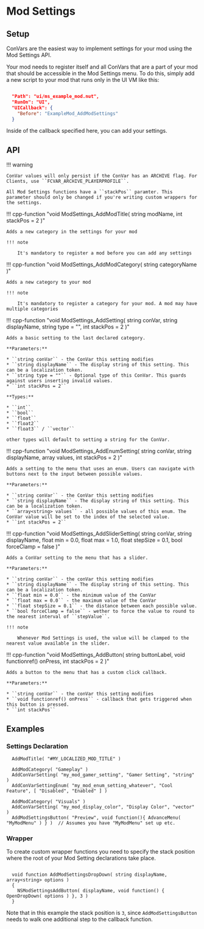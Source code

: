 # Mod Settings

## Setup

ConVars are the easiest way to implement settings for your mod using the Mod Settings API.

Your mod needs to register itself and all ConVars that are a part of your mod that should be accessible in the Mod Settings menu. To do this, simply add a new script to your mod that runs only in the UI VM like this:

```json

  "Path": "ui/ms_example_mod.nut",
  "RunOn": "UI",
  "UICallback": {
    "Before": "ExampleMod_AddModSettings"
  }
```
    
Inside of the callback specified here, you can add your settings.

## API

!!! warning

    ConVar values will only persist if the ConVar has an ARCHIVE flag. For Clients, use ``FCVAR_ARCHIVE_PLAYERPROFILE``.
  
    All Mod Settings functions have a ``stackPos`` paramter. This parameter should only be changed if you're writing custom wrappers for the settings.

!!! cpp-function "void ModSettings_AddModTitle( string modName, int stackPos = 2 )"

    Adds a new category in the settings for your mod
  
    !!! note
  
        It's mandatory to register a mod before you can add any settings
    
!!! cpp-function "void ModSettings_AddModCategory( string categoryName )"

    Adds a new category to your mod
  
    !!! note
  
        It's mandatory to register a category for your mod. A mod may have multiple categories
        
!!! cpp-function "void ModSettings_AddSetting( string conVar, string displayName, string type = "", int stackPos = 2 )"

    Adds a basic setting to the last declared category.

    **Parameters:**
  
    * ``string conVar`` - the ConVar this setting modifies
    * ``string displayName`` - The display string of this setting. This can be a localization token.
    * ``string type = ""`` - Optional type of this ConVar. This guards against users inserting invalid values.
    * ``int stackPos = 2``

    **Types:**
  
    * ``int``
    * ``bool``
    * ``float``
    * ``float2``
    * ``float3`` / ``vector``
  
    other types will default to setting a string for the ConVar.
  
!!! cpp-function "void ModSettings_AddEnumSetting( string conVar, string displayName, array<string> values, int stackPos = 2 )"

    Adds a setting to the menu that uses an enum. Users can navigate with buttons next to the input between possible values.
  
    **Parameters:**
  
    * ``string conVar`` - the ConVar this setting modifies
    * ``string displayName`` - The display string of this setting. This can be a localization token.
    * ``array<string> values`` - all possible values of this enum. The ConVar value will be set to the index of the selected value.
    * ``int stackPos = 2``

!!! cpp-function "void ModSettings_AddSliderSetting( string conVar, string displayName, float min = 0.0, float max = 1.0, float stepSize = 0.1, bool forceClamp = false )"

    Adds a ConVar setting to the menu that has a slider.

    **Parameters:**
  
    * ``string conVar`` - the conVar this setting modifies
    * ``string displayName`` - The display string of this setting. This can be a localization token.
    * ``float min = 0.0`` - the minimum value of the ConVar
    * ``float max = 0.0`` - the maximum value of the ConVar
    * ``float stepSize = 0.1`` - the distance between each possible value.
    * ``bool forceClamp = false`` - wether to force the value to round to the nearest interval of ``stepValue``.
  
    !!! note
  
        Whenever Mod Settings is used, the value will be clamped to the nearest value available in the slider.
  
!!! cpp-function "void ModSettings_AddButton( string buttonLabel, void functionref() onPress, int stackPos = 2 )"
  
    Adds a button to the menu that has a custom click callback.
    
    **Parameters:**
    
    * ``string conVar`` - the conVar this setting modifies
    * ``void functionref() onPress`` - callback that gets triggered when this button is pressed.
    * ``int stackPos``

## Examples

### Settings Declaration

```squirrel
  AddModTitle( "#MY_LOCALIZED_MOD_TITLE" )
  
  AddModCategory( "Gameplay" )
  AddConVarSetting( "my_mod_gamer_setting", "Gamer Setting", "string" )
  AddConVarSettingEnum( "my_mod_enum_setting_whatever", "Cool Feature", [ "Disabled", "Enabled" ] )
  
  AddModCategory( "Visuals" )
  AddConVarSetting( "my_mod_display_color", "Display Color", "vector" )
  AddModSettingsButton( "Preview", void function(){ AdvanceMenu( "MyModMenu" ) } )  // Assumes you have "MyModMenu" set up etc.
```
  
### Wrapper

To create custom wrapper functions you need to specify the stack position where the root of your Mod Setting declarations take place.
  
```squirrel
  
  void function AddModSettingsDropDown( string displayName, array<string> options )
  {
    NSModSettingsAddButton( displayName, void function() { OpenDropDown( options ) }, 3 )
  }
```

Note that in this example the stack position is ``3``, since ``AddModSettingsButton`` needs to walk one additional step to the callback function.
